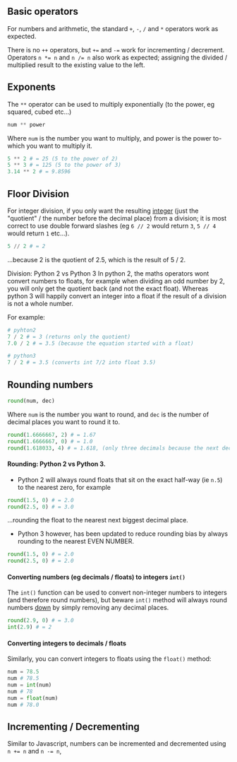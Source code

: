 ## Basic operators
For numbers and arithmetic, the standard `+`, `-`, `/` and `*` operators work as expected.

There is no `++` operators, but `+=` and `-=` work for incrementing / decrement. Operators `n *= n` and `n /= n` also work as expected; assigning the divided / multiplied result to the existing value to the left.

## Exponents

The `**` operator can be used to multiply exponentially (to the power, eg squared, cubed etc...)

```python
num ** power
```
Where `num` is the number you want to multiply, and power is the power to-which you want to multiply it.

```python
5 ** 2 # = 25 (5 to the power of 2)
5 ** 3 # = 125 (5 to the power of 3)
3.14 ** 2 # = 9.8596
```
## Floor Division
For integer division, if you only want the resulting <ins>integer</ins> (just the "quotient" / the number before the decimal place) from a division; it is most correct to use double forward slashes (eg `6 // 2` would return `3`, `5 // 4` would return `1` etc...).

```python
5 // 2 # = 2
```
...because 2 is the quotient of 2.5, which is the result of 5 / 2.

Division: Python 2 vs Python 3
In python 2, the maths operators wont convert numbers to floats, for example when dividing an odd number by 2, you will only get the quotient back (and not the exact float). Whereas python 3 will happily convert an integer into a float if the result of a division is not a whole number.

For example:
```python
# pyhton2
7 / 2 # = 3 (returns only the quotient)
7.0 / 2 # = 3.5 (because the equation started with a float)

# python3
7 / 2 # = 3.5 (converts int 7/2 into float 3.5)
```

## Rounding numbers
```python
round(num, dec)
```
Where `num` is the number you want to round, and `dec` is the number of decimal places you want to round it to.

```python
round(1.6666667, 2) # = 1.67
round(1.6666667, 0) # = 1.0
round(1.618033, 4) # = 1.618, (only three decimals because the next decimal place would have been a zero)
```

#### Rounding: Python 2 vs Python 3.
- Python 2 will always round floats that sit on the exact half-way (ie `n.5`) to the nearest zero, for example

```python
round(1.5, 0) # = 2.0
round(2.5, 0) # = 3.0
```
...rounding the float to the nearest next biggest decimal place.

- Python 3 however, has been updated to reduce rounding bias by always rounding to the nearest EVEN NUMBER.


```python
round(1.5, 0) # = 2.0
round(2.5, 0) # = 2.0
```

#### Converting numbers (eg decimals / floats) to integers `int()`
The `int()` function can be used to convert non-integer numbers to integers (and therefore round numbers), but beware `int()` method will always round numbers <ins>down</ins> by simply removing any decimal places.

```python
round(2.9, 0) # = 3.0
int(2.9) # = 2
````

#### Converting integers to decimals / floats
Similarly, you can convert integers to floats using the `float()` method:
```python
num = 78.5
num # 78.5
num = int(num)
num # 78
num = float(num)
num # 78.0
```

## Incrementing / Decrementing
Similar to Javascript, numbers can be incremented and decremented using `n += n` and `n -= n`,
